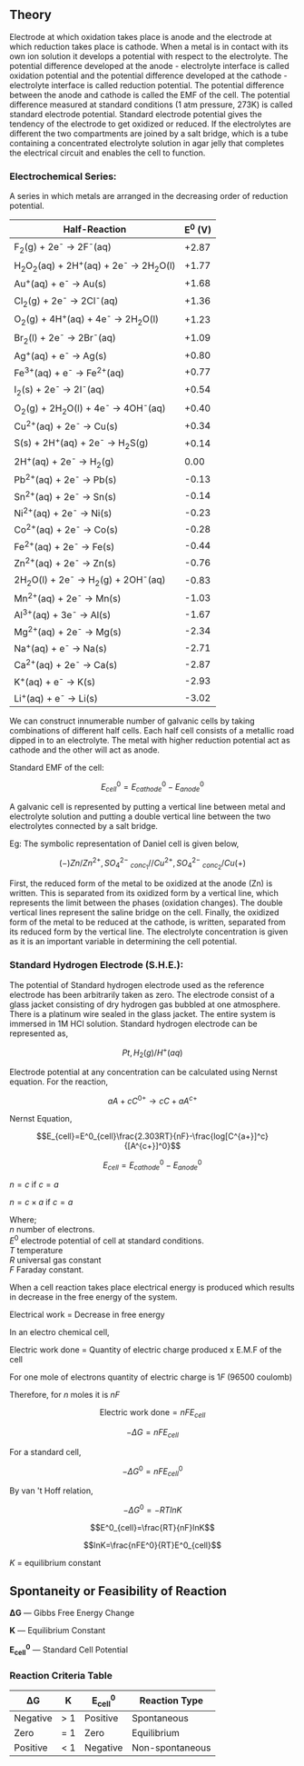 ## Theory 

Electrode at which oxidation takes place is anode and the electrode at which reduction takes place is cathode. When a metal is in contact with its own ion solution it develops a potential with respect to the electrolyte. The potential difference developed at the anode - electrolyte interface is called oxidation potential and the potential difference developed at the cathode -electrolyte interface is called reduction potential. The potential difference between the anode and cathode is called the EMF of the cell. The potential difference measured at standard conditions (1 atm pressure, 273K) is called standard electrode potential. Standard electrode potential gives the tendency of the electrode to get oxidized or reduced. If the electrolytes are different the two compartments are joined by a salt bridge, which is a tube containing a concentrated electrolyte solution in agar jelly that completes the electrical circuit and enables the cell to function.

### Electrochemical Series:
 

A series in which metals are arranged in the decreasing order of reduction potential. 

<div style="text-align: center;">
<table>
  <thead>
    <tr>
      <th>Half-Reaction</th>
      <th>E<sup>0</sup> (V)</th>
    </tr>
  </thead>
  <tbody>
    <tr><td>F<sub>2</sub>(g) + 2e<sup>-</sup> → 2F<sup>-</sup>(aq)</td><td>+2.87</td></tr>
    <tr><td>H<sub>2</sub>O<sub>2</sub>(aq) + 2H<sup>+</sup>(aq) + 2e<sup>-</sup> → 2H<sub>2</sub>O(l)</td><td>+1.77</td></tr>
    <tr><td>Au<sup>+</sup>(aq) + e<sup>-</sup> → Au(s)</td><td>+1.68</td></tr>
    <tr><td>Cl<sub>2</sub>(g) + 2e<sup>-</sup> → 2Cl<sup>-</sup>(aq)</td><td>+1.36</td></tr>
    <tr><td>O<sub>2</sub>(g) + 4H<sup>+</sup>(aq) + 4e<sup>-</sup> → 2H<sub>2</sub>O(l)</td><td>+1.23</td></tr>
    <tr><td>Br<sub>2</sub>(l) + 2e<sup>-</sup> → 2Br<sup>-</sup>(aq)</td><td>+1.09</td></tr>
    <tr><td>Ag<sup>+</sup>(aq) + e<sup>-</sup> → Ag(s)</td><td>+0.80</td></tr>
    <tr><td>Fe<sup>3+</sup>(aq) + e<sup>-</sup> → Fe<sup>2+</sup>(aq)</td><td>+0.77</td></tr>
    <tr><td>I<sub>2</sub>(s) + 2e<sup>-</sup> → 2I<sup>-</sup>(aq)</td><td>+0.54</td></tr>
    <tr><td>O<sub>2</sub>(g) + 2H<sub>2</sub>O(l) + 4e<sup>-</sup> → 4OH<sup>-</sup>(aq)</td><td>+0.40</td></tr>
    <tr><td>Cu<sup>2+</sup>(aq) + 2e<sup>-</sup> → Cu(s)</td><td>+0.34</td></tr>
    <tr><td>S(s) + 2H<sup>+</sup>(aq) + 2e<sup>-</sup> → H<sub>2</sub>S(g)</td><td>+0.14</td></tr>
    <tr><td>2H<sup>+</sup>(aq) + 2e<sup>-</sup> → H<sub>2</sub>(g)</td><td>0.00</td></tr>
    <tr><td>Pb<sup>2+</sup>(aq) + 2e<sup>-</sup> → Pb(s)</td><td>-0.13</td></tr>
    <tr><td>Sn<sup>2+</sup>(aq) + 2e<sup>-</sup> → Sn(s)</td><td>-0.14</td></tr>
    <tr><td>Ni<sup>2+</sup>(aq) + 2e<sup>-</sup> → Ni(s)</td><td>-0.23</td></tr>
    <tr><td>Co<sup>2+</sup>(aq) + 2e<sup>-</sup> → Co(s)</td><td>-0.28</td></tr>
    <tr><td>Fe<sup>2+</sup>(aq) + 2e<sup>-</sup> → Fe(s)</td><td>-0.44</td></tr>
    <tr><td>Zn<sup>2+</sup>(aq) + 2e<sup>-</sup> → Zn(s)</td><td>-0.76</td></tr>
    <tr><td>2H<sub>2</sub>O(l) + 2e<sup>-</sup> → H<sub>2</sub>(g) + 2OH<sup>-</sup>(aq)</td><td>-0.83</td></tr>
    <tr><td>Mn<sup>2+</sup>(aq) + 2e<sup>-</sup> → Mn(s)</td><td>-1.03</td></tr>
    <tr><td>Al<sup>3+</sup>(aq) + 3e<sup>-</sup> → Al(s)</td><td>-1.67</td></tr>
    <tr><td>Mg<sup>2+</sup>(aq) + 2e<sup>-</sup> → Mg(s)</td><td>-2.34</td></tr>
    <tr><td>Na<sup>+</sup>(aq) + e<sup>-</sup> → Na(s)</td><td>-2.71</td></tr>
    <tr><td>Ca<sup>2+</sup>(aq) + 2e<sup>-</sup> → Ca(s)</td><td>-2.87</td></tr>
    <tr><td>K<sup>+</sup>(aq) + e<sup>-</sup> → K(s)</td><td>-2.93</td></tr>
    <tr><td>Li<sup>+</sup>(aq) + e<sup>-</sup> → Li(s)</td><td>-3.02</td></tr>
  </tbody>
</table>
</div>

We can construct innumerable number of galvanic cells by taking combinations of different half cells. Each half cell consists of a metallic road dipped in to an electrolyte. The metal with higher reduction potential act as cathode and the other will act as anode.

 

Standard EMF of the cell:

$$E^0_{cell}=E^0_{cathode}-E^0_{anode}$$

A galvanic cell is represented by putting a vertical line between metal and electrolyte solution and putting a double vertical line between the two electrolytes connected by a salt bridge.

 

Eg: The symbolic representation of Daniel cell is given below,

$$(-)Zn/Zn^{2+},SO^{2-}_4~_{conc_1}// Cu^{2+},SO^{2-}_4~_{conc_2}/Cu(+)$$

First, the reduced form of the metal to be oxidized at the anode (Zn) is written. This is separated from its oxidized form by a vertical line, which represents the limit between the phases (oxidation changes). The double vertical lines represent the saline bridge on the cell. Finally, the oxidized form of the metal to be reduced at the cathode, is written, separated from its reduced form by the vertical line. The electrolyte concentration is given as it is an important variable in determining the cell potential.

### Standard Hydrogen Electrode (S.H.E.):
 

The potential of Standard hydrogen electrode used as the reference electrode has been arbitrarily taken as zero. The electrode consist of a glass jacket consisting of dry hydrogen gas bubbled at one atmosphere. There is a platinum wire sealed in the glass jacket. The entire system is immersed in 1M HCl solution. Standard hydrogen electrode can be represented as,

$$Pt,H_2(g)/H^+(aq)$$

Electrode potential at any concentration can be calculated using Nernst equation. For the reaction,

$$aA+cC^{0+}\longrightarrow cC+aA^{c+}$$

Nernst Equation,

$$E_{cell}=E^0_{cell}\frac{2.303RT}{nF}-\frac{log[C^{a+}]^c}{[A^{c+}]^0}$$


$$E_{cell}=E^0_{cathode}-E^0_{anode}$$

$n=c$ if $c=a$ <br>

$n=c\times a$ if $c=a$

Where; <br>
$n$ number of electrons. <br>
$E^0$ electrode potential of cell at standard conditions. <br>
$T$ temperature <br>
$R$ universal gas constant <br>
$F$ Faraday constant. <br>

When a cell reaction takes place electrical energy is produced which results in decrease in the free energy of the system.

 

Electrical work = Decrease in free energy 

In an electro chemical cell, 

Electric work done = Quantity of electric charge produced x E.M.F of the cell

For one mole of electrons quantity of electric charge is  $1F$ (96500 coulomb)

 

Therefore, for $n$  moles it is  $nF$

$$\text{Electric work done}=nFE_{cell}$$

$$-\Delta G=nFE_{cell}$$

For a standard cell,

$$-\Delta G^0=nFE^0_{cell}$$


By van 't Hoff relation,

$$-\Delta G^0=-RTlnK$$

$$E^0_{cell}=\frac{RT}{nF}lnK$$

$$lnK=\frac{nFE^0}{RT}E^0_{cell}$$


$K$ = equilibrium constant

<h2>Spontaneity or Feasibility of Reaction</h2>

<p><strong>ΔG</strong> — Gibbs Free Energy Change</p>
<p><strong>K</strong> — Equilibrium Constant</p>
<p><strong>E<sub>cell</sub><sup>0</sup></strong> — Standard Cell Potential</p>

<h3>Reaction Criteria Table</h3>
<table>
    <thead>
        <tr>
            <th>ΔG</th>
            <th>K</th>
            <th>E<sub>cell</sub><sup>0</sup></th>
            <th>Reaction Type</th>
        </tr>
    </thead>
    <tbody>
        <tr>
            <td>Negative</td>
            <td>&gt; 1</td>
            <td>Positive</td>
            <td>Spontaneous</td>
        </tr>
        <tr>
            <td>Zero</td>
            <td>= 1</td>
            <td>Zero</td>
            <td>Equilibrium</td>
        </tr>
        <tr>
            <td>Positive</td>
            <td>&lt; 1</td>
            <td>Negative</td>
            <td>Non-spontaneous</td>
        </tr>
    </tbody>
</table>



